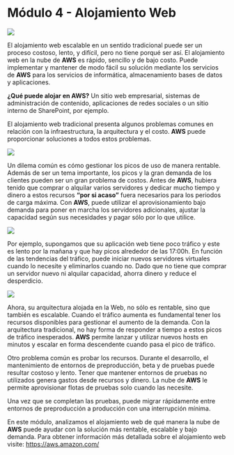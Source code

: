 # Módulo 4 - Alojamiento Web

![](https://i.imgur.com/awViBG9.png)

El alojamiento web escalable en un sentido tradicional puede ser un proceso costoso, lento, y difícil, pero no tiene porqué ser así. El alojamiento web en la nube de **AWS** es rápido, sencillo y de bajo costo. Puede implementar y mantener de modo fácil su solución mediante los servicios de **AWS** para los servicios de informática, almacenamiento bases de datos y aplicaciones.

**¿Qué puede alojar en AWS?** Un sitio web empresarial, sistemas de administración de contenido, aplicaciones de redes sociales o un sitio interno de SharePoint, por ejemplo.

El alojamiento web tradicional presenta algunos problemas comunes en relación con la infraestructura, la arquitectura y el costo. **AWS** puede proporcionar soluciones a todos estos problemas.

![](https://i.imgur.com/QVsld3B.png)

Un dilema común es cómo gestionar los picos de uso de manera rentable. Además de ser un tema importante, los picos y la gran demanda de los clientes pueden ser un gran problema de costos. Antes de **AWS**, hubiera tenido que comprar o alquilar varios servidores y dedicar mucho tiempo y dinero a estos recursos **“por si acaso”** fuera necesarios para los periodos de carga máxima. Con **AWS**, puede utilizar el aprovisionamiento bajo demanda para poner en marcha los servidores adicionales, ajustar la capacidad según sus necesidades y pagar sólo por lo que utilice.

![](https://i.imgur.com/0UVo2D9.png)

Por ejemplo, supongamos que su aplicación web tiene poco tráfico y este es lento por la mañana y que hay picos alrededor de las 17:00h. En función de las tendencias del tráfico, puede iniciar nuevos servidores virtuales cuando lo necesite y eliminarlos cuando no. Dado que no tiene que comprar un servidor nuevo ni alquilar capacidad, ahorra dinero y reduce el desperdicio.

![](https://i.imgur.com/YwoqC79.png)

Ahora, su arquitectura alojada en la Web, no sólo es rentable, sino que también es escalable. Cuando el tráfico aumenta es fundamental tener los recursos disponibles para gestionar el aumento de la demanda. Con la arquitectura tradicional, no hay forma de responder a tiempo a estos picos de tráfico inesperados. **AWS** permite lanzar y utilizar nuevos hosts en minutos y escalar en forma descendente cuando pasa el pico de tráfico.

Otro problema común es probar los recursos. Durante el desarrollo, el mantenimiento de entornos de preproducción, beta y de pruebas puede resultar costoso y lento. Tener que mantener entornos de pruebas no utilizados genera gastos desde recursos y dinero. La nube de **AWS** le permite aprovisionar flotas de pruebas solo cuando las necesite.

Una vez que se completan las pruebas, puede migrar rápidamente entre entornos de preproducción a producción con una interrupción mínima.

En este módulo, analizamos el alojamiento web  de qué manera la nube de **AWS** puede ayudar con la solución más rentable, escalable y bajo demanda. Para obtener información más detallada sobre el alojamiento web visite: https://aws.amazon.com/ 